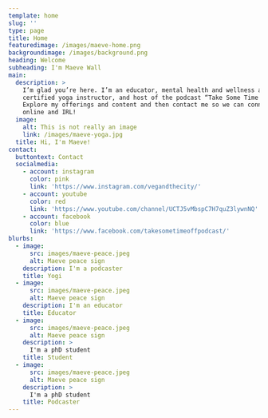 ```yaml
---
template: home
slug: ''
type: page
title: Home
featuredimage: /images/maeve-home.png
backgroundimage: /images/background.png
heading: Welcome
subheading: I'm Maeve Wall
main:
  description: >
    I’m glad you’re here. I’m an educator, mental health and wellness advocate,
    certified yoga instructor, and host of the podcast “Take Some Time Off!.”
    Explore my offerings and content and then contact me so we can connect
    online and IRL!
  image:
    alt: This is not really an image
    link: /images/maeve-yoga.jpg
  title: Hi, I'm Maeve!
contact:
  buttontext: Contact
  socialmedia:
    - account: instagram
      color: pink
      link: 'https://www.instagram.com/vegandthecity/'
    - account: youtube
      color: red
      link: 'https://www.youtube.com/channel/UCTJ5vMbspC7H7quZ3lywnNQ'
    - account: facebook
      color: blue
      link: 'https://www.facebook.com/takesometimeoffpodcast/'
blurbs:
  - image:
      src: images/maeve-peace.jpeg
      alt: Maeve peace sign
    description: I'm a podcaster
    title: Yogi
  - image:
      src: images/maeve-peace.jpeg
      alt: Maeve peace sign
    description: I'm an educator
    title: Educator
  - image:
      src: images/maeve-peace.jpeg
      alt: Maeve peace sign
    description: >
      I'm a phD student
    title: Student
  - image:
      src: images/maeve-peace.jpeg
      alt: Maeve peace sign
    description: >
      I'm a phD student
    title: Podcaster
---
```

